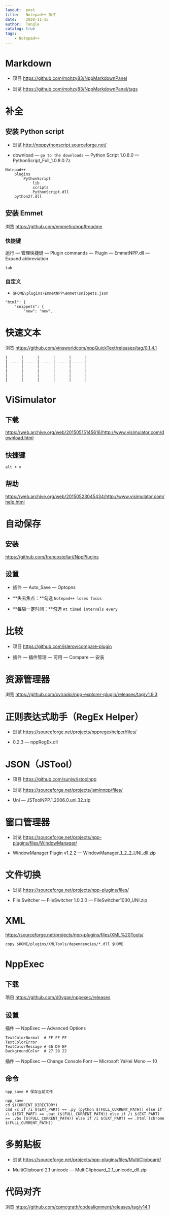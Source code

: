 ```yaml
---
layout:  post
title:   Notepad++ 插件
date:    2020-11-15
author:  Tangle
catalog: true
tags:
    - Notepad++
---
```


# Markdown

- 项目 <https://github.com/mohzy83/NppMarkdownPanel>

- 浏览 <https://github.com/mohzy83/NppMarkdownPanel/tags>

# 补全

## 安装 Python script

- 浏览 <http://npppythonscript.sourceforge.net/>

- download — `go to the downloads` — Python Script 1.0.8.0 — PythonScript_Full_1.0.8.0.7z

```
Notepad++
    plugins
        PythonScript
            lib
            scripts
            PythonScript.dll
    python27.dll
```

## 安装 Emmet

浏览 <https://github.com/emmetio/npp#readme>

### 快捷键

运行 — 管理快捷键 — Plugin commands — Plugin — EmmetNPP.dll — Expand abbreviation

```
tab
```

### 自定义

- `$HOME\plugins\EmmetNPP\emmet\snippets.json`

```
"html": {
    "snippets": {
        "new": "new",
```

# 快速文本

浏览 <https://github.com/vinsworldcom/nppQuickText/releases/tag/0.1.4.1>

```
|      |      |      |      |      |
| ---- | ---- | ---- | ---- | ---- |
|      |      |      |      |      |
|      |      |      |      |      |
|      |      |      |      |      |
|      |      |      |      |      |
```

#  ViSimulator

## 下载

<https://web.archive.org/web/20150515145616/http://www.visimulator.com/download.html>

## 快捷键

```
alt + v
```

## 帮助

<https://web.archive.org/web/20150523045434/http://www.visimulator.com/help.html>

# 自动保存

## 安装

<https://github.com/francostellari/NppPlugins>

## 设置

- 插件 — Auto_Save — Optopns

- **失去焦点：**勾选 `Notepad++ loses focus`

- **每隔一定时间：**勾选 `At timed intervals every`

# 比较

- 项目 <https://github.com/jsleroy/compare-plugin>

- 插件 — 插件管理 — 可用 — Compare — 安装

# 资源管理器

浏览 <https://github.com/oviradoi/npp-explorer-plugin/releases/tag/v1.9.3>

# 正则表达式助手（RegEx Helper）

- 浏览 <https://sourceforge.net/projects/nppregexhelper/files/>

- 0.2.3 — nppRegEx.dll

# JSON（JSTool）

- 项目 <https://github.com/sunjw/jstoolnpp>

- 浏览 <https://sourceforge.net/projects/jsminnpp/files/>

- Uni — JSToolNPP.1.2006.0.uni.32.zip

# 窗口管理器

- 浏览 <https://sourceforge.net/projects/npp-plugins/files/WindowManager/>

- WindowManager Plugin v1.2.2 — WindowManager_1_2_2_UNI_dll.zip

# 文件切换

- 浏览 <https://sourceforge.net/projects/npp-plugins/files/>

- File Switcher — FileSwitcher 1.0.3.0 — FileSwitcher1030_UNI.zip

# XML

<https://sourceforge.net/projects/npp-plugins/files/XML%20Tools/>

```
copy $HOME/plugins/XMLTools/dependencies/*.dll $HOME
```

# NppExec

## 下载

项目 <https://github.com/d0vgan/nppexec/releases>

## 设置

插件 — NppExec — Advanced Options

```
TextColorNormal  # FF FF FF
TextColorError
TextColorMessage # 66 D9 EF
BackgroundColor  # 27 28 22
```

插件 — NppExec — Change Console Font — Microsoft YaHei Mono — 10

## 命令

```
npp_save # 保存当前文件
```

```
npp_save
cd $(CURRENT_DIRECTORY)
cmd /c if /i $(EXT_PART) == .py (python $(FULL_CURRENT_PATH)) else if /i $(EXT_PART) == .bat ($(FULL_CURRENT_PATH)) else if /i $(EXT_PART) == .vbs ($(FULL_CURRENT_PATH)) else if /i $(EXT_PART) == .html (chrome $(FULL_CURRENT_PATH))
```

# 多剪贴板

- 浏览 <https://sourceforge.net/projects/npp-plugins/files/MultiClipboard/>

- MultiClipboard 2.1 unicode — MultiClipboard_2.1_unicode_dll.zip

# 代码对齐

浏览 <https://github.com/cpmcgrath/codealignment/releases/tag/v14.1>

